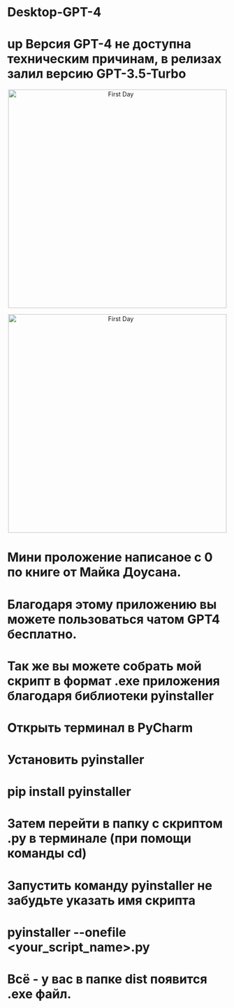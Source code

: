 # Desktop-GPT-4

# up Версия GPT-4 не доступна техническим причинам, в релизах залил версию GPT-3.5-Turbo

<p align="center">
  <img src="https://i.imgur.com/LBF0Vqm.png" width="500" title="First Day">
</p>
<p align="center">
  <img src="https://i.imgur.com/RkJTw6R.png" width="500" title="First Day">
</p>

# Мини проложение написаное с 0 по книге от Майка Доусана.
# Благодаря этому приложению вы можете пользоваться чатом GPT4 бесплатно.

# Так же вы можете собрать мой скрипт в формат .exe приложения благодаря библиотеки pyinstaller

# Открыть терминал в PyCharm 
# Установить pyinstaller 

# pip install pyinstaller 

# Затем перейти в папку с скриптом .py в терминале (при помощи команды cd) 
# Запустить команду pyinstaller не забудьте указать имя скрипта 

# pyinstaller --onefile <your_script_name>.py 

# Всё - у вас в папке dist появится .exe файл.

